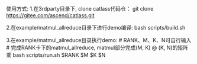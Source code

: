 使用方式: 
1.在3rdparty目录下, clone catlass代码仓：
    git clone https://gitee.com/ascend/catlass.git

2.在example/matmul_allreduce目录下进行demo编译:
    bash scripts/build.sh

3.在example/matmul_allreduce目录执行demo:
    # RANK、M、K、N可自行输入
    # 完成RANK卡下的matmul_allreduce, matmul部分完成(M, K) @ (K, N)的矩阵乘
    bash scripts/run.sh $RANK $M $K $N